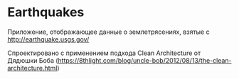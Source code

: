 # Earthquakes

Приложение, отображающее данные о землетрясениях, взятые с http://earthquake.usgs.gov/

Спроектировано с применением подхода Clean Architecture от Дядюшки Боба 
(https://8thlight.com/blog/uncle-bob/2012/08/13/the-clean-architecture.html)
